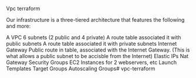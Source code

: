 Vpc terraform

Our infrastructure is a three-tiered architecture that features the following and more:

A VPC
6 subnets (2 public and 4 private)
A route table associated it with public subnets
A route table associated it with private subnets
Internet Gateway
Public route in table, associated with the Internet Gateway. (This is what allows a public subnet to be accisble from the Internet)
Elastic IPs
Nat Gateway
Security Groups
EC2 Instances for 2 webservers, etc
Launch Templates
Target Groups
Autoscaling Groups# vpc-terraform
